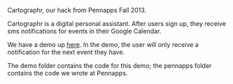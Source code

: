 Cartographr, our hack from Pennapps Fall 2013. 

Cartographr is a digital personal assistant. After users sign up, they receive sms notifications for events in their Google Calendar.  


We have a demo up <a href = "http://cartographr.kshar.me">here</a>. In the demo, the user will only receive a notification for the next event they have. 

The demo folder contains the code for this demo; the pennapps folder contains the code we wrote at Pennapps. 


